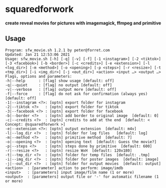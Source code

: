 # squaredforwork

**create reveal movies for pictures with imagemagick, ffmpeg and primitive**

## Usage

    Program: sfw_movie.sh 1.2.1 by peter@forret.com
    Updated: Jan 21 12:53:06 2021
    Usage: sfw_movie.sh [-h] [-q] [-v] [-f] [-1 <instagram>] [-2 <tiktok>] [-3 <facebook>] [-b <border>] [-c <credits>] [-e <extension>] [-l <log_dir>] [-m <method>] [-o <opening>] [-p <steps>] [-r <resize>] [-t <tmp_dir>] [-i <img_dir>] [-j <out_dir>] <action> <input …> <output …>
    Flags, options and parameters:
    -h|--help      : [flag] show usage [default: off]
    -q|--quiet     : [flag] no output [default: off]
    -v|--verbose   : [flag] output more [default: off]
    -f|--force     : [flag] do not ask for confirmation (always yes) [default: off]
    -1|--instagram <?>: [optn] export folder for instagram
    -2|--tiktok <?>   : [optn] export folder for tiktok
    -3|--facebook <?> : [optn] export folder for facebook
    -b|--border <?>   : [optn] add border to original image  [default: 0]
    -c|--credits <?>  : [optn] credits to add at the end  [default: < Concept: @squaredforwork >]
    -e|--extension <?>: [optn] output extension  [default: m4v]
    -l|--log_dir <?>  : [optn] folder for log files   [default: log]
    -m|--method <?>   : [optn] primitive method  [default: 7]
    -o|--opening <?>  : [optn] opening text  [default: Guess the movie?]
    -p|--steps <?>    : [optn] steps done by primitive  [default: 600]
    -r|--resize <?>   : [optn] resize WxH  [default: 120x180]
    -t|--tmp_dir <?>  : [optn] folder for temp files  [default: .tmp]
    -i|--img_dir <?>  : [optn] folder for poster images  [default: image]
    -j|--out_dir <?>  : [optn] folder for output movies  [default: output]
    <action>  : [parameter] action to perform: image/imdb
    <input>   : [parameters] input image/film name (1 or more)
    <output>  : [parameters] output file or '-' for automatic filename (1 or more)  

